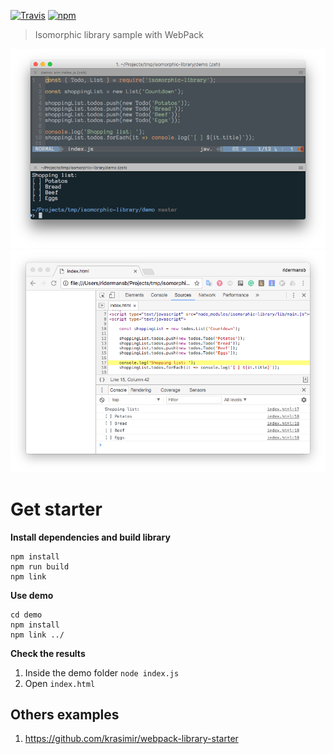 [![Travis](https://img.shields.io/travis/Ridermansb/isomorphic-library.svg?style=flat-square)](https://travis-ci.org/Ridermansb/isomorphic-library)
[![npm](https://img.shields.io/npm/v/npm.svg?style=flat-square)](https://www.npmjs.com/package/isomorphic-library)

> Isomorphic library sample with WebPack

![Node example](node.png)
![Browser example](browser.png)

# Get starter

**Install dependencies and build library**
```  
npm install
npm run build
npm link
```

**Use demo**
```  
cd demo
npm install
npm link ../
``` 
**Check the results**  
 1. Inside the demo folder `node index.js`
 2. Open `index.html`

## Others examples

 1. https://github.com/krasimir/webpack-library-starter